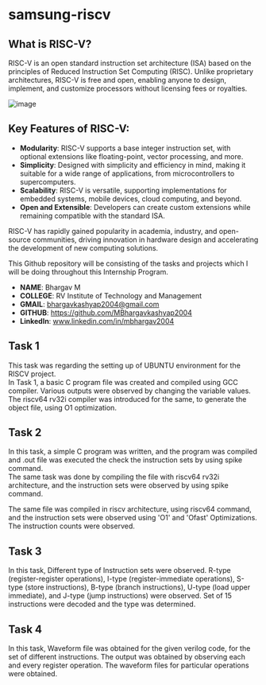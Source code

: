 # samsung-riscv

## What is RISC-V?
RISC-V is an open standard instruction set architecture (ISA) based on the principles of Reduced Instruction Set Computing (RISC). Unlike proprietary architectures, RISC-V is free and open, enabling anyone to design, implement, and customize processors without licensing fees or royalties. <br>

![image](https://github.com/user-attachments/assets/0deaaf5f-f32b-40de-8052-9ce99ec9164a)


## Key Features of RISC-V:
* **Modularity**: RISC-V supports a base integer instruction set, with optional extensions like floating-point, vector processing, and more. <br>
* **Simplicity**: Designed with simplicity and efficiency in mind, making it suitable for a wide range of applications, from microcontrollers to supercomputers.
* **Scalability**: RISC-V is versatile, supporting implementations for embedded systems, mobile devices, cloud computing, and beyond. <br>
* **Open and Extensible**: Developers can create custom extensions while remaining compatible with the standard ISA. <br>

RISC-V has rapidly gained popularity in academia, industry, and open-source communities, driving innovation in hardware design and accelerating the development of new computing solutions. <br>

This Github repository will be consisting of the tasks and projects which I will be doing throughout this Internship Program.

* **NAME**: Bhargav M <br>
* **COLLEGE**: RV Institute of Technology and Management <br>
* **GMAIL**: bhargavkashyap2004@gmail.com <br>
* **GITHUB**: https://github.com/MBhargavkashyap2004 <br>
* **LinkedIn**: www.linkedin.com/in/mbhargav2004 <br>


## Task 1

This task was regarding the setting up of UBUNTU environment for the RISCV project. <br>
In Task 1, a basic C program file was created and compiled using GCC compiler. Various outputs were observed by changing the variable values. <br>
The riscv64 rv32i compiler was introduced for the same, to generate the object file, using O1 optimization.


## Task 2

In this task, a simple C program was written, and the program was compiled and .out file was executed the check the instruction sets by using spike command. <br>
The same task was done by compiling the file with riscv64 rv32i architecture, and the instruction sets were observed by using spike command.

The same file was compiled in riscv architecture, using riscv64 command, and the instruction sets were observed using 'O1' and 'Ofast' Optimizations. <br>
The instruction counts were observed. <br>


## Task 3

In this task, Different type of Instruction sets were observed. R-type (register-register operations), I-type (register-immediate operations), S-type (store
instructions), B-type (branch instructions), U-type (load upper immediate), and J-type (jump instructions) were observed. Set of 15 instructions were 
decoded and the type was determined.

## Task 4

In this task, Waveform file was obtained for the given verilog code, for the set of different instructions. The output was obtained by observing each and every 
register operation. The waveform files for particular operations were obtained.





